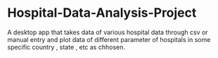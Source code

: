 # Hospital-Data-Analysis-Project
A desktop app that takes data of various hospital data through csv or manual entry and plot data of different parameter of hospitals in some specific country , state , etc as chhosen.
